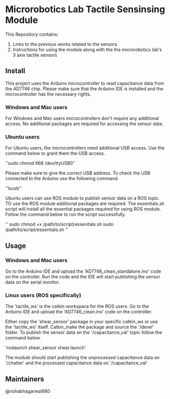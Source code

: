 # Microrobotics Lab Tactile Sensinsing Module

This Repository contains: 

1. Links to the previous works related to the sensors
2. Instructions for using the module along with the the microrobotics lab's 3 axix tactile sensors

## Install

This project uses the Arduino microcontroller to read capacitance data from the AD7746 chip. Please make sure that the Arduino IDE is installed and the microcontroller has the necessary rights.

### Windows and Mac users
For Windows and Mac users microcontrollers don't require any additional access. No additional packages are required for accessing the sensor data.


### Ubuntu users
For Ubuntu users, the microcontrollers need additional USB access. Use the command below to grant them the USB access.

''sudo chmod 666 /dev/ttyUSB0''

Please make sure to give the correct USB address. To check the USB connected to the Arduino use the following command.

''lsusb''

Ubuntu users can use ROS module to publish sensor data on a ROS topic. TO use the ROS module additional packages are required. The essentials.sh script will install all the essential packages required for using ROS module. Follow the command below to run the script successfully.

''
sudo chmod +x /path/to/script/essenitals.sh
sudo /path/to/script/essentials.sh
''

## Usage

### Windows and Mac users

Go to the Arduino IDE and upload the 'AD7746_clean_standalone.ino' code on the controller. Run the code and the IDE will start publishing the sensor data on the serial monitor.

### Linux users (ROS specifically)

The 'tactile_ws' is the catkin workspace for the ROS users. Go to the Arduino IDE and upload the 'AD7746_clean.ino' code on the controller.

Either copy the 'shear_sensor' package in your specific catkin_ws or use the 'tactile_ws' itself. Catkin_make the package and source the '/devel' folder. To publish the sensor data on the '/capacitance_val' topic follow the command below.

'roslaunch shear_sensor shear.launch'

The module should start publishing the unprocessed capacitance data on '/chatter' and the processed capacitance data on '/capacitance_val'

## Maintainers
@rishabhagarwal880

